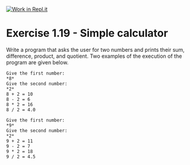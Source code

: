[![Work in Repl.it](https://classroom.github.com/assets/work-in-replit-14baed9a392b3a25080506f3b7b6d57f295ec2978f6f33ec97e36a161684cbe9.svg)](https://classroom.github.com/online_ide?assignment_repo_id=4585696&assignment_repo_type=AssignmentRepo)
# Exercise 1.19 - Simple calculator

Write a program that asks the user for two numbers and prints their sum, difference, product, and quotient. Two examples of the execution of the program are given below.

```plaintext
Give the first number:
*8*
Give the second number:
*2*
8 + 2 = 10
8 - 2 = 6
8 * 2 = 16
8 / 2 = 4.0
```

```plaintext
Give the first number:
*9*
Give the second number:
*2*
9 + 2 = 11
9 - 2 = 7
9 * 2 = 18
9 / 2 = 4.5
```
